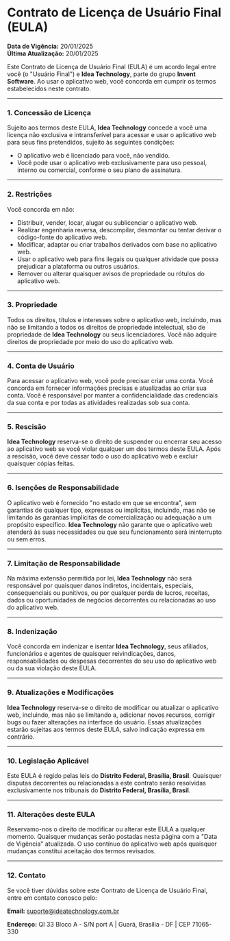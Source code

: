 # **Contrato de Licença de Usuário Final (EULA)**

**Data de Vigência:** 20/01/2025  
**Última Atualização:** 20/01/2025

Este Contrato de Licença de Usuário Final (EULA) é um acordo legal entre você (o "Usuário Final") e **Idea Technology**, parte do grupo **Invent Software**. Ao usar o aplicativo web, você concorda em cumprir os termos estabelecidos neste contrato.

---

### **1. Concessão de Licença**
Sujeito aos termos deste EULA, **Idea Technology** concede a você uma licença não exclusiva e intransferível para acessar e usar o aplicativo web para seus fins pretendidos, sujeito às seguintes condições:
- O aplicativo web é licenciado para você, não vendido.
- Você pode usar o aplicativo web exclusivamente para uso pessoal, interno ou comercial, conforme o seu plano de assinatura.

---

### **2. Restrições**
Você concorda em não:
- Distribuir, vender, locar, alugar ou sublicenciar o aplicativo web.
- Realizar engenharia reversa, descompilar, desmontar ou tentar derivar o código-fonte do aplicativo web.
- Modificar, adaptar ou criar trabalhos derivados com base no aplicativo web.
- Usar o aplicativo web para fins ilegais ou qualquer atividade que possa prejudicar a plataforma ou outros usuários.
- Remover ou alterar quaisquer avisos de propriedade ou rótulos do aplicativo web.

---

### **3. Propriedade**
Todos os direitos, títulos e interesses sobre o aplicativo web, incluindo, mas não se limitando a todos os direitos de propriedade intelectual, são de propriedade de **Idea Technology** ou seus licenciadores. Você não adquire direitos de propriedade por meio do uso do aplicativo web.

---

### **4. Conta de Usuário**
Para acessar o aplicativo web, você pode precisar criar uma conta. Você concorda em fornecer informações precisas e atualizadas ao criar sua conta. Você é responsável por manter a confidencialidade das credenciais da sua conta e por todas as atividades realizadas sob sua conta.

---

### **5. Rescisão**
**Idea Technology** reserva-se o direito de suspender ou encerrar seu acesso ao aplicativo web se você violar qualquer um dos termos deste EULA. Após a rescisão, você deve cessar todo o uso do aplicativo web e excluir quaisquer cópias feitas.

---

### **6. Isenções de Responsabilidade**
O aplicativo web é fornecido "no estado em que se encontra", sem garantias de qualquer tipo, expressas ou implícitas, incluindo, mas não se limitando às garantias implícitas de comercialização ou adequação a um propósito específico. **Idea Technology** não garante que o aplicativo web atenderá às suas necessidades ou que seu funcionamento será ininterrupto ou sem erros.

---

### **7. Limitação de Responsabilidade**
Na máxima extensão permitida por lei, **Idea Technology** não será responsável por quaisquer danos indiretos, incidentais, especiais, consequenciais ou punitivos, ou por qualquer perda de lucros, receitas, dados ou oportunidades de negócios decorrentes ou relacionadas ao uso do aplicativo web.

---

### **8. Indenização**
Você concorda em indenizar e isentar **Idea Technology**, seus afiliados, funcionários e agentes de quaisquer reivindicações, danos, responsabilidades ou despesas decorrentes do seu uso do aplicativo web ou da sua violação deste EULA.

---

### **9. Atualizações e Modificações**
**Idea Technology** reserva-se o direito de modificar ou atualizar o aplicativo web, incluindo, mas não se limitando a, adicionar novos recursos, corrigir bugs ou fazer alterações na interface do usuário. Essas atualizações estarão sujeitas aos termos deste EULA, salvo indicação expressa em contrário.

---

### **10. Legislação Aplicável**
Este EULA é regido pelas leis do **Distrito Federal, Brasília, Brasil**. Quaisquer disputas decorrentes ou relacionadas a este contrato serão resolvidas exclusivamente nos tribunais do **Distrito Federal, Brasília, Brasil**.

---

### **11. Alterações deste EULA**
Reservamo-nos o direito de modificar ou alterar este EULA a qualquer momento. Quaisquer mudanças serão postadas nesta página com a "Data de Vigência" atualizada. O uso contínuo do aplicativo web após quaisquer mudanças constitui aceitação dos termos revisados.

---

### **12. Contato**
Se você tiver dúvidas sobre este Contrato de Licença de Usuário Final, entre em contato conosco pelo:

**Email:** suporte@ideatechnology.com.br  

**Endereço:** QI 33 Bloco A - S/N port A | Guará, Brasília - DF | CEP 71065-330  
